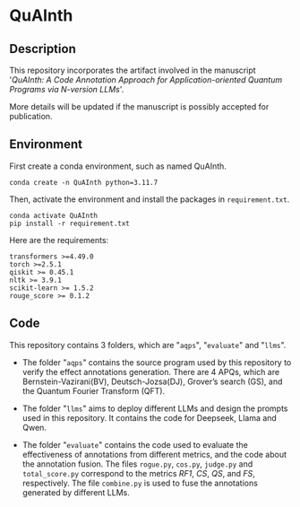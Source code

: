 # QuAInth

## Description

This repository incorporates the artifact involved in the manuscript '*QuAInth: A Code Annotation Approach for Application-oriented Quantum Programs via N-version LLMs*'.  

More details will be updated if the manuscript is possibly accepted for publication.

## Environment

First create a conda environment, such as named QuAInth.

```
conda create -n QuAInth python=3.11.7
```

Then, activate the environment and install the packages in `requirement.txt`.

```
conda activate QuAInth
pip install -r requirement.txt
```

Here are the requirements:

```
transformers >=4.49.0
torch >=2.5.1
qiskit >= 0.45.1
nltk >= 3.9.1
scikit-learn >= 1.5.2
rouge_score >= 0.1.2
```

## Code

This repository contains 3 folders, which are "`aqps`", "`evaluate`" and "`llms`".

- The folder "`aqps`" contains the source program used by this repository to verify the effect annotations generation. There are 4 APQs, which are Bernstein-Vazirani(BV), Deutsch-Jozsa(DJ), Grover’s search (GS), and the Quantum Fourier Transform (QFT).

- The folder "`llms`" aims to deploy different LLMs and design the prompts used in this repository. It contains the code for Deepseek, Llama and Qwen.

- The folder "`evaluate`" contains the code used to evaluate the effectiveness of annotations from different metrics, and the code about the annotation fusion. The files `rogue.py`, `cos.py`, `judge.py` and `total_score.py` correspond to the metrics *RF1*, *CS*, *QS*, and *FS*, respectively. The file `combine.py` is used to fuse the annotations generated by different LLMs.

